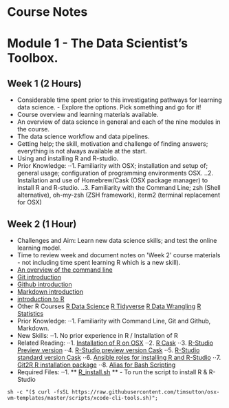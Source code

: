 # Course Notes

# Module 1 - The Data Scientist’s Toolbox.

## Week 1 (2 Hours)
* Considerable time spent prior to this investigating pathways for learning data science. - Explore the options. Pick something and go for it!
* Course overview and learning materials available.
* An overview of data science in general and each of the nine modules in the course.
* The data science workflow and data pipelines.
* Getting help; the skill, motivation and challenge of finding answers; everything is not always available at the start.
* Using and installing R and R-studio.
* Prior Knowledge:
⋅⋅1. Familiarity with OSX; installation and setup of; general usage; configuration of programming environments OSX.
..2. Installation and use of Homebrew/Cask (OSX package manager) to install R and R-studio.
..3. Familiarity with the Command Line; zsh (Shell alternative), oh-my-zsh (ZSH framework), iterm2 (terminal replacement for OSX)

## Week 2 (1 Hour)
* Challenges and Aim: Learn new data science skills; and test the online learning model.
* Time to review week and document notes on 'Week 2' course materials - not including time spent learning R which is a new skill).
* [An overview of the command line](https://www.lynda.com/Mac-OS-X-10-6-tutorials/Unix-for-Mac-OS-X-Users/78546-2.html "Introduction to Unix/Terminal")
* [Git introduction](https://www.lynda.com/Git-tutorials/Git-Essential-Training/100222-2.html "Introduction to Git in Terminal")
* [Github introduction](https://www.lynda.com/Git-tutorials/Up-Running-Git-GitHub/409275-2.html "Introduction to collaboration on Github in Terminal")
* [Markdown introduction](https://www.lynda.com/Web-Development-tutorials/Up-Running-Markdown/438888-2.html "Introduction to markdown")
* [introduction to R](https://www.lynda.com/R-tutorials/Up-Running-R/120612-2.html  "Basic Introduction to R")
* Other R Courses [R Data Science](https://www.lynda.com/R-tutorials/R-Data-Science-Lunchbreak-Lessons/651209-2.html) [R Tidyverse](https://www.lynda.com/R-tutorials/Learning-R-Tidyverse/586672-2.html) [R Data Wrangling](https://www.lynda.com/R-tutorials/Data-Wrangling-R/594442-2.html)
[R Statistics](https://www.lynda.com/R-tutorials/R-Statistics-Essential-Training/142447-2.html)
* Prior Knowledge:
⋅⋅1. Familiarity with Command Line, Git and Github, Markdown.
* New Skills:
⋅⋅1. No prior experience in R / Installation of R
* Related Reading:
⋅⋅1. [Installation of R on OSX](https://cran.r-project.org/bin/macosx/)
⋅⋅2. [R Cask](https://github.com/caskroom/homebrew-cask/blob/master/Casks/r-app.rb)
⋅⋅3. [R-Studio Preview version](https://www.rstudio.com/products/rstudio/download/preview/)
⋅⋅4. [R-Studio preview version Cask](https://github.com/caskroom/homebrew-versions/blob/master/Casks/rstudio-preview.rb)
⋅⋅5. [R-Studio standard version Cask](https://github.com/caskroom/homebrew-cask/blob/master/Casks/rstudio.rb)
⋅⋅6. [Ansible roles for installing R and R-Studio](https://github.com/hoir/ansible-role-osx-r)
⋅⋅7. [Git2R R installation package](https://github.com/ropensci/git2r)
⋅⋅8. [Alias for Bash Scripting](https://www.computerworld.com/article/2598087/linux/how-to-use-aliases-in-linux-shell-commands.html)
* Required Files:
⋅⋅1. ** [R_install.sh]() ** - To run the script to install R & R-Studio
```
sh -c "($ curl -fsSL https://raw.githubusercontent.com/timsutton/osx-vm-templates/master/scripts/xcode-cli-tools.sh)";
```
